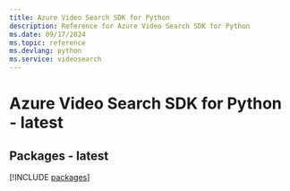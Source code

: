 ```yaml
---
title: Azure Video Search SDK for Python
description: Reference for Azure Video Search SDK for Python
ms.date: 09/17/2024
ms.topic: reference
ms.devlang: python
ms.service: videosearch
---
```

# Azure Video Search SDK for Python - latest
## Packages - latest
[!INCLUDE [packages](video-search-index.md)]